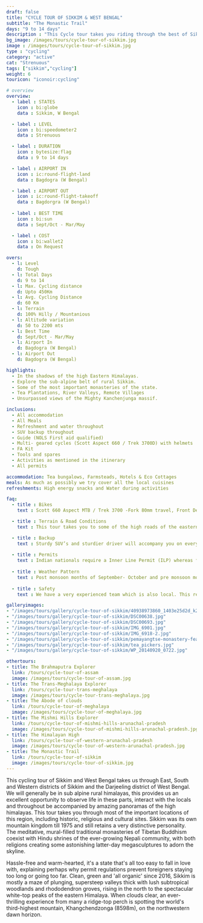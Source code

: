```yaml
---
draft: false
title: "CYCLE TOUR OF SIKKIM & WEST BENGAL"
subtitle: "The Monastic Trail"
days: "9 to 14 days"
description : "This Cycle tour takes you riding through the best of Sikkim and West Bengal"
bg_image: /images/tours/cycle-tour-of-sikkim.jpg
image : /images/tours/cycle-tour-of-sikkim.jpg
type : "cycling"
category: "active"
cat: "Strenuous"
tags: ["sikkim","cycling"]
weight: 6
touricon: "iconoir:cycling"

# overview
overview:
  - label : STATES
    icon : bi:globe
    data : Sikkim, W Bengal

  - label : LEVEL
    icon : bi:speedometer2
    data : Strenuous

  - label : DURATION
    icon : bytesize:flag
    data : 9 to 14 days

  - label : AIRPORT IN
    icon : ic:round-flight-land
    data : Bagdogra (W Bengal)

  - label : AIRPORT OUT
    icon : ic:round-flight-takeoff
    data : Bagdorgra (W Bengal)
    
  - label : BEST TIME
    icon : bi:sun
    data : Sept/Oct - Mar/May

  - label : COST
    icon : bi:wallet2
    data : On Request

overs:
  - l: Level 
    d: Tough
  - l: Total Days 
    d: 9 to 14
  - l: Max. Cycling distance 
    d: Upto 450Km
  - l: Avg. Cycling Distance 
    d: 60 Km
  - l: Terrain 
    d: 100% Hilly / Mountanious
  - l: Altitude variation 
    d: 50 to 2200 mts
  - l: Best Time 
    d: Sept/Oct - Mar/May
  - l: Airport In 
    d: Bagdogra (W Bengal)
  - l: Airport Out 
    d: Bagdogra (W Bengal) 

highlights:
  - In the shadows of the high Eastern Himalayas.
  - Explore the sub-alpine belt of rural Sikkim.
  - Some of the most important monasteries of the state.
  - Tea Plantations, River Valleys, Remote Villages
  - Unsurpassed views of the Mighty Kanchenjunga massif.

inclusions:
  - All accommodation
  - All Meals
  - Refreshment and water throughout
  - SUV backup throughout
  - Guide (NOLS First aid qualified)
  - Multi- geared cycles (Scott Aspect 660 / Trek 3700D) with helmets
  - FA Kit
  - Tools and spares
  - Activities as mentioned in the itinerary
  - All permits

accommodation: Tea bungalows, Farmsteads, Hotels & Eco Cottages 
meals: As much as possibly we try cover all the local cuisines
refreshments: High energy snacks and Water during activities 

faq:
  - title : Bikes
    text : Scott 660 Aspect MTB / Trek 3700 -Fork 80mm travel, Front Derailleur Shimano FD-TX50 / 34.9mm, Rear Derailleur Shimano Tourney RD-TX35 21 Speed (Upgraded), Shifters Shimano ST-EF 41 L / 7R EZ-ire plus (Upgraded), Brakeset Tektro SCM-02 mech. Disc 160F/160Rmm Rotor, Front Tyre 6 26×2.1 / 30TPI, Rear Tyre 6 26×2.1 / 30TPI, Weight 13.6 kg / 29.98 lbs

  - title : Terrain & Road Conditions
    text : This tour takes you to some of the high roads of the eastern Himalayas, with a variety of road conditions. The road conditions change every year given the fickle nature of the mountains.

  - title : Backup
    text : Sturdy SUV’s and sturdier driver will accompany you on every trip. the condition of roads do not allow for larger vehicles, however do our best to provide you the best in comfort in relation to the routes that we ply on. These vehicles are along right from your airport pick up to your drop back to the airport.
    
  - title : Permits
    text : Indian nationals require a Inner Line Permit (ILP) whereas foreign nationals require Restricted Area Permits (RAP), both of which have a certain fees applicable.
  
  - title : Weather Pattern
    text : Post monsoon months of September- October and pre monsoon months of March-April are very pleasant with blue skies and a fair days. Peak winters are from November to February with the mercury often coming down below 0 C.
    
  - title : Safety
    text : We have a very experienced team which is also local. This reflects in the overall safety of our tours. Rest assured your guides know where extra attention is required and when. All our routes are well known to us, we know where the nearest medical facilities are, we know whom to contact if in case of an emergency, we know all the alternate routes in case of road blockages. We have CASEVAC protocols in place to streamline the process in case of emergencies. You can rest easy knowing that in the outdoors in general and this region in particular you are in safe hands with us.

galleryimages:
- "/images/tours/gallery/cycle-tour-of-sikkim/40938973860_1403e25d2d_k2.jpg"
- "/images/tours/gallery/cycle-tour-of-sikkim/DSC00638.jpg"
- "/images/tours/gallery/cycle-tour-of-sikkim/DSC00693.jpg"
- "/images/tours/gallery/cycle-tour-of-sikkim/IMG_6901.jpg"
- "/images/tours/gallery/cycle-tour-of-sikkim/IMG_6918-2.jpg"
- "/images/tours/gallery/cycle-tour-of-sikkim/pemayangtse-monastery-featured.jpg"
- "/images/tours/gallery/cycle-tour-of-sikkim/tea_pickers.jpg"
- "/images/tours/gallery/cycle-tour-of-sikkim/WP_20140920_0722.jpg"

othertours:
- title: The Brahmaputra Explorer 
  link: /tours/cycle-tour-of-assam
  image: /images/tours/cycle-tour-of-assam.jpg
- title: The Trans-Meghalaya Explorer
  link: /tours/cycle-tour-trans-meghalaya
  image: /images/tours/cycle-tour-trans-meghalaya.jpg
- title: The Abode of clouds 
  link: /tours/cycle-tour-of-meghalaya
  image: /images/tours/cycle-tour-of-meghalaya.jpg
- title: The Mishmi Hills Explorer 
  link: /tours/cycle-tour-of-mishmi-hills-arunachal-pradesh
  image: /images/tours/cycle-tour-of-mishmi-hills-arunachal-pradesh.jpg
- title: The Himalayan High
  link: /tours/cycle-tour-of-western-arunachal-pradesh
  image: /images/tours/cycle-tour-of-western-arunachal-pradesh.jpg 
- title: The Monastic Trail
  link: /tours/cycle-tour-of-sikkim
  image: /images/tours/cycle-tour-of-sikkim.jpg
---
```



This cycling tour of Sikkim and West Bengal takes us through East, South and Western districts of Sikkim and the Darjeeling district of West Bengal. We will generally be in sub alpine rural himalayas, this provides us an excellent opportunity to observe life in these parts, interact with the locals and throughout be accompanied by amazing panoramas of the high himalayas. This tour takes you through most of the important locations of this region, including  historic, religious and cultural sites. Sikkim was its own mountain kingdom till 1975 and still retains a very distinctive personality. The meditative, mural-filled traditional monasteries of Tibetan Buddhism coexist with Hindu shrines of the ever-growing Nepali community, with both religions creating some astonishing latter-day megasculptures to adorn the skyline.

Hassle-free and warm-hearted, it's a state that's all too easy to fall in love with, explaining perhaps why permit regulations prevent foreigners staying too long or going too far. Clean, green and 'all organic' since 2016, Sikkim is mostly a maze of plunging, supersteep valleys thick with lush subtropical woodlands and rhododendron groves, rising in the north to the spectacular white-top peaks of the eastern Himalaya. When clouds clear, an ever-thrilling experience from many a ridge-top perch is spotting the world's third-highest mountain, Khangchendzonga (8598m), on the northwestern dawn horizon.
